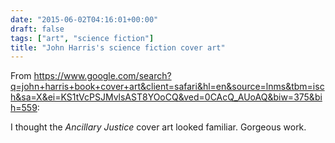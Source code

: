 ```yaml
---
date: "2015-06-02T04:16:01+00:00"
draft: false
tags: ["art", "science fiction"]
title: "John Harris's science fiction cover art"
---
```

From https://www.google.com/search?q=john+harris+book+cover+art&client=safari&hl=en&source=lnms&tbm=isch&sa=X&ei=KS1tVcPSJMvlsAST8YOoCQ&ved=0CAcQ_AUoAQ&biw=375&bih=559:

I thought the *Ancillary Justice* cover art looked familiar. Gorgeous work.

